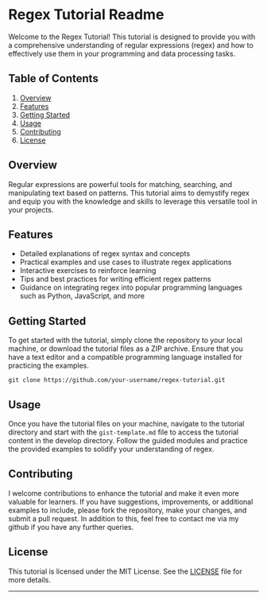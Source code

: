 # Regex Tutorial Readme

Welcome to the Regex Tutorial! This tutorial is designed to provide you with a comprehensive understanding of regular expressions (regex) and how to effectively use them in your programming and data processing tasks.

## Table of Contents
1. [Overview](#overview)
2. [Features](#features)
3. [Getting Started](#getting-started)
4. [Usage](#usage)
5. [Contributing](#contributing)
6. [License](#license)

## Overview
Regular expressions are powerful tools for matching, searching, and manipulating text based on patterns. This tutorial aims to demystify regex and equip you with the knowledge and skills to leverage this versatile tool in your projects.

## Features
- Detailed explanations of regex syntax and concepts
- Practical examples and use cases to illustrate regex applications
- Interactive exercises to reinforce learning
- Tips and best practices for writing efficient regex patterns
- Guidance on integrating regex into popular programming languages such as Python, JavaScript, and more

## Getting Started
To get started with the tutorial, simply clone the repository to your local machine, or download the tutorial files as a ZIP archive. Ensure that you have a text editor and a compatible programming language installed for practicing the examples.

```
git clone https://github.com/your-username/regex-tutorial.git
```

## Usage
Once you have the tutorial files on your machine, navigate to the tutorial directory and start with the `gist-template.md` file to access the tutorial content in the develop directory. Follow the guided modules and practice the provided examples to solidify your understanding of regex.

## Contributing
I welcome contributions to enhance the tutorial and make it even more valuable for learners. If you have suggestions, improvements, or additional examples to include, please fork the repository, make your changes, and submit a pull request. In addition to this, feel free to contact me via my github if you have any further queries.

## License
This tutorial is licensed under the MIT License. See the [LICENSE](LICENSE) file for more details.

---
